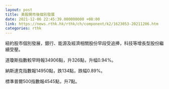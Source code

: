 ```yaml
---
layout: post
title: 美股開市後個別發展
date: 2021-12-06 22:45:39.000000000 +08:00
link: https://news.rthk.hk/rthk/ch/component/k2/1623053-20211206.htm
categories: rthk
---
```


紐約股市個別發展，銀行、能源及經濟相關股份早段受追捧，科技等增長型股份繼續受壓。

道瓊斯指數較早時報34906點，升326點，升幅0.94%。

納斯達克指數報14950點，跌134點，跌幅0.89%。

標準普爾500指數報4545點，升7點。
